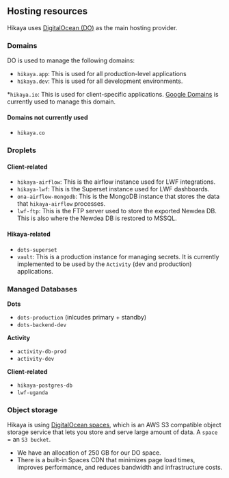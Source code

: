 ## Hosting resources

Hikaya uses [DigitalOcean (DO)](https://cloud.digitalocean.com/) as the main hosting provider.

### Domains

DO is used to manage the following domains:

- `hikaya.app`: This is used for all production-level applications
- `hikaya.dev`: This is used for all development environments.

*`hikaya.io`: This is used for client-specific applications. [Google Domains](https://domains.google.com/) is currently used to manage this domain.

#### Domains not currently used

- `hikaya.co`

### Droplets

#### Client-related

- `hikaya-airflow`: This is the airflow instance used for LWF integrations.
- `hikaya-lwf`: This is the Superset instance used for LWF dashboards.
- `ona-airflow-mongodb`: This is the MongoDB instance that stores the data that `hikaya-airflow` processes.
- `lwf-ftp`: This is the FTP server used to store the exported Newdea DB. This is also where the Newdea DB is restored to MSSQL.

#### Hikaya-related

- `dots-superset`
- `vault`: This is a production instance for managing secrets. It is currently implemented to be used by the `Activity` (dev and production) applications.

### Managed Databases

**Dots**

- `dots-production` (inlcudes primary + standby)
- `dots-backend-dev`

**Activity**

- `activity-db-prod`
- `activity-dev`

**Client-related**

- `hikaya-postgres-db`
- `lwf-uganda`

### Object storage

Hikaya is using [DigitalOcean spaces](https://developers.digitalocean.com/documentation/spaces/), which is an AWS S3 compatible object storage service that lets you store and serve large amount of data. A `space` = an `S3 bucket`.

- We have an allocation of 250 GB for our DO space.
- There is a built-in Spaces CDN that minimizes page load times, improves performance, and reduces bandwidth and infrastructure costs.
